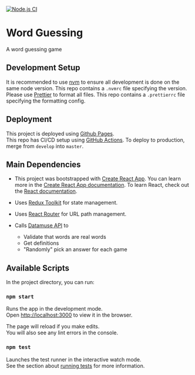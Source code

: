 [![Node.js CI](https://github.com/nbgraham/word-guessing/actions/workflows/ci.yml/badge.svg)](https://github.com/nbgraham/word-guessing/actions/workflows/ci.yml)

# Word Guessing

A word guessing game

## Development Setup

It is recommended to use [nvm](https://github.com/nvm-sh/nvm) to ensure all development is done on the same node version. This repo contains a `.nvmrc` file specifying the version.  
Please use [Prettier](https://prettier.io/) to format all files. This repo contains a `.prettierrc` file specifying the formatting config.

## Deployment

This project is deployed using [Github Pages](https://pages.github.com/).  
This repo has CI/CD setup using [GitHub Actions](https://github.com/features/actions). To deploy to production, merge from `develop` into `master`.

## Main Dependencies

- This project was bootstrapped with [Create React App](https://github.com/facebook/create-react-app). You can learn more in the [Create React App documentation](https://facebook.github.io/create-react-app/docs/getting-started). To learn React, check out the [React documentation](https://reactjs.org/).

- Uses [Redux Toolkit](https://redux-toolkit.js.org/usage/usage-guide) for state management.

- Uses [React Router](https://reactrouter.com/docs/en/v6) for URL path management.

- Calls [Datamuse API](https://www.datamuse.com/api/) to
  - Validate that words are real words
  - Get definitions
  - "Randomly" pick an answer for each game

## Available Scripts

In the project directory, you can run:

### `npm start`

Runs the app in the development mode.\
Open [http://localhost:3000](http://localhost:3000) to view it in the browser.

The page will reload if you make edits.\
You will also see any lint errors in the console.

### `npm test`

Launches the test runner in the interactive watch mode.\
See the section about [running tests](https://facebook.github.io/create-react-app/docs/running-tests) for more information.
